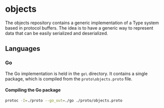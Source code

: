 # objects
 
The objects repository contains a generic implementation of a Type system based in protocol buffers. 
The idea is to have a generic way to represent data that can be easily serialized and deserialized.

## Languages

### Go

The Go implementation is held in the `go\` directory. 
It contains a single package, which is compiled from the `proto\objects.proto` file.

#### Compiling the Go package

```bash
protoc -I=./proto --go_out=./go ./proto/objects.proto
```
